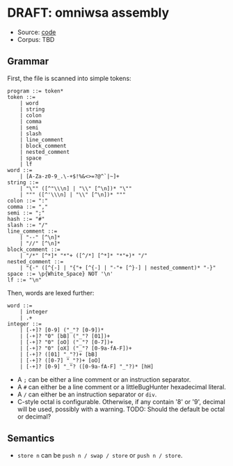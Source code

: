 # DRAFT: omniwsa assembly

- Source: [code](https://github.com/thaliaarchi/omniwsa)
- Corpus: TBD

## Grammar

First, the file is scanned into simple tokens:

```bnf
program ::= token*
token ::=
    | word
    | string
    | colon
    | comma
    | semi
    | slash
    | line_comment
    | block_comment
    | nested_comment
    | space
    | lf
word ::=
    | [A-Za-z0-9_.\-+$!%&<>=?@^`|~]+
string ::=
    | "\"" ([^"\\\n] | "\\" [^\n])* "\""
    | """ ([^'\\\n] | "\\" [^\n])* """
colon ::= ":"
comma ::= ","
semi ::= ";"
hash ::= "#"
slash ::= "/"
line_comment ::=
    | "--" [^\n]*
    | "//" [^\n]*
block_comment ::=
    | "/*" [^*]* "*"+ ([^/*] [^*]* "*"+)* "/"
nested_comment ::=
    | "{-" ([^{-] | "{"+ [^{-] | "-"+ [^}-] | nested_comment)* "-}"
space ::= \p{White_Space} NOT '\n'
lf ::= "\n"
```

Then, words are lexed further:

```bnf
word ::=
    | integer
    | .+
integer ::=
    | [-+]? [0-9] ("_"? [0-9])*
    | [-+]? "0" [bB] ("_"? [01])+
    | [-+]? "0" [oO] ("_"? [0-7])+
    | [-+]? "0" [oX] ("_"? [0-9a-fA-F])+
    | [-+]? ([01] "_"?)+ [bB]
    | [-+]? ([0-7] "_"?)+ [οΟ]
    | [-+]? [0-9] "_"? ([0-9a-fA-F] "_"?)* [hH]
```

- A `;` can be either a line comment or an instruction separator.
- A `#` can either be a line comment or a littleBugHunter hexadecimal literal.
- A `/` can either be an instruction separator or `div`.
- C-style octal is configurable. Otherwise, if any contain '8' or '9', decimal
  will be used, possibly with a warning. TODO: Should the default be octal or
  decimal?

## Semantics

- `store n` can be `push n / swap / store` or `push n / store`.
